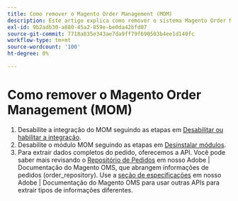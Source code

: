 ```yaml
---
title: Como remover o Magento Order Management (MOM)
description: Este artigo explica como remover o sistema Magento Order Management (MOM).
exl-id: 9b2adb30-a880-45a2-859e-be0da42bfd07
source-git-commit: 7718a835e343ae7da9ff79f690503b4ee1d140fc
workflow-type: tm+mt
source-wordcount: '100'
ht-degree: 0%

---
```


# Como remover o Magento Order Management (MOM)

1. Desabilite a integração do MOM seguindo as etapas em [Desabilitar ou habilitar a integração](/docs/commerce-admin/systems/integrations/mcom.html#disable-or-enable-the-integration).
1. Desabilite o módulo MOM seguindo as etapas em [Desinstalar módulos](/docs/commerce-operations/installation-guide/tutorials/uninstall-modules.html).
1. Para extrair dados completos do pedido, oferecemos a API. Você pode saber mais revisando o [Repositório de Pedidos](https://omsdocs.magento.com/specifications/#magento.sales.order_repository) em nosso Adobe | Documentação do Magento OMS, que abrangem informações de pedidos (order_repository). Use a [seção de especificações](https://omsdocs.magento.com/specifications/#services) em nosso Adobe | Documentação do Magento OMS para usar outras APIs para extrair tipos de informações diferentes.
